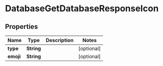 

# DatabaseGetDatabaseResponseIcon


## Properties

| Name | Type | Description | Notes |
|------------ | ------------- | ------------- | -------------|
|**type** | **String** |  |  [optional] |
|**emoji** | **String** |  |  [optional] |



